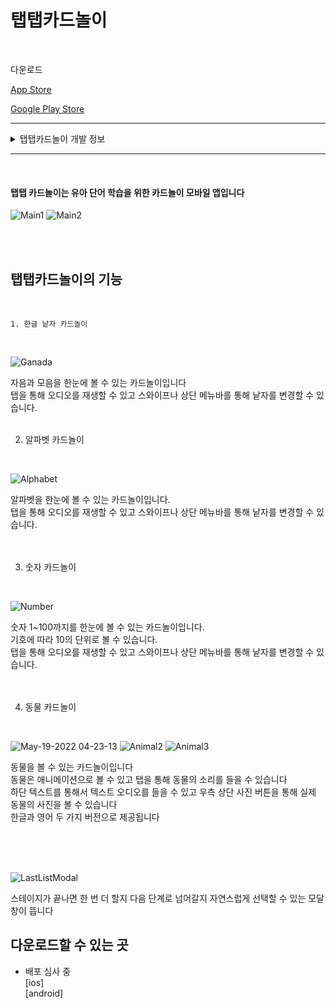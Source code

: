  # 탭탭카드놀이
<br/>

다운로드  

[App Store](https://apps.apple.com/us/app/%ED%83%AD%ED%83%AD%EC%B9%B4%EB%93%9C%EB%86%80%EC%9D%B4/id1625563756)   

[Google Play Store](https://play.google.com/store/apps/details?id=com.taptapcard)  
   
---   
   
<details> 
	<summary> 탭탭카드놀이 개발 정보 </summary>   

##   개발 기간   
22.02.26 ~ (22.05.19 현재 스토어 배포 심사 중)
<br /><br />

## 기술 스택  
- React Native (Expo Bare Workflow)
- Firebase (Auth, Firestore, Social Authentication)
- Github
<br /><br />

## 그 외
- 인앱 결제 모듈 : [아임 포트](https://github.com/iamport/iamport-react-native)   
- 광고 : [Admob](https://www.npmjs.com/package/react-native-google-mobile-ads) 
- 디자인 툴 : AdobeXD
<br /><br />

## 개발이유  
사용자의 즉각적인 **피드백**이 중요하기 때문에 실제 유저가 주변에 있는 서비스를 만들고자 했습니다  
`프로토타입`을 빠르게 만들어서 지인들의 피드백을 들을 수도 있고, 이 결과물이 가치를 제공할 수 있다고 생각합니다.
<br /><br />

## 개발 목표
- Android / iOS 모바일 앱의 `기획`, `설계`, `디자인`, `개발`, `배포`, `유지 보수` 등의 모든 과정을 혼자 완성하기
- 모바일 데이터베이스 다뤄보기
- 소셜 로그인 구현하기
- 광고와 인앱 결제 구현하기
<br /><br />

## 발생한 이슈 및 해결
- [How to fix SSRProvider warning ??](https://coqoa.tistory.com/146?category=952814)
- [안드로이드 상태 바 가림 이슈](https://coqoa.tistory.com/155?category=952814)
- [Git 대용량 파일 커밋이 안된다? : Git LFS 사용하기](https://coqoa.tistory.com/158?category=952814)
- [Expo-av 여러 번 클릭 시 소리 멈추는 이슈](https://coqoa.tistory.com/163)
- [아임포트 결제 검증 로직 추가하기](https://coqoa.tistory.com/164)
<br /><br />

## 아쉬운 점
- 기본 모달창이 맘에 안들지만 네이티브단에서 구현해야 하는 부분이라 손을 데지 못한 것
- 개발 초반에 컴포넌트에 대한 이해가 부족해서 하나의 컴포넌트에 여러 가지 작업을 한 것
- 주기적인 리팩토링을 하지 않아서 막바지에 많은 시간을 할애한 것
- 라이브러리를 정확하게 이해하지 못하고 사용한 것
- 기능 구현 위주로 하드 코딩을 한 후 수정하지 못한 것
 <br /><br />

### 개선사항  
- `앱 이용 안내 스크린` 만들어서 첫 화면으로 제공하기
- `태블릿`에서도 사용할 수 있는 앱으로 확장하기
- `리팩토링`하기
- 기능별로 `컴포넌트화`하기  
- `성능 개선`하기
정확히 어느 부분에서 발생하는 문제인지 몰라서 해결하지 못한 부분이 많습니다.   
네이티브단에서 성능을 개선할 수 있는 부분들은 공부를 통해 해결할 예정이고    
콘텐츠 파일의 프레임 문제는 아래에 설명할 협업을 통해 더 좋은 퀄리티의 콘텐츠를 사용할 것입니다  

- `다양한 언어`로 콘텐츠를 제공하기  
현재는 한글 / 영어 두 가지 언어로 제작된 콘텐츠를 제공하고 있습니다
추후에는 일본어, 중국어, 스페인어 등 다양한 언어로도 제공할 예정입니다

- 동물 콘텐츠 늘리기  
Lottie 애니메이션을 무료 버전만 사용했기에 디자인 통일성도 없고 동물의 종류도 부족합니다  
디자이너와의 협업을 통한 콘텐츠의 양과 질을 향상, 전문 성우와의 협업을 통한 오디오 품질 향상이 가능합니다  
광고와 결제를 붙여서 수익화 관련 공부도 하면서 수익이 생기면 콘텐츠 부족 문제를 해결하는 데 많은 도움이 될 것이라 판단했고, 이를 통해 더 내실 있는 앱으로 만들고 싶습니다


### 개발하면서 공부한 것
- [네비게이터](https://coqoa.tistory.com/130?category=952814)
- [FlatList에서 JS 객체 배열 사용하기(문자열, 로컬 이미지)](https://coqoa.tistory.com/133?category=952814)
- [자식 컴포넌트에서 부모 컴포넌트의 state 변경하기](https://coqoa.tistory.com/132?category=952814)
- [screen component에서 navigation과 props 같이 주고받기](https://coqoa.tistory.com/134?category=952814)
- [React Native 폰트 적용하기](https://coqoa.tistory.com/135?category=952814)
- [useEffect, setTimeout, clearTimeout 사용하기](https://coqoa.tistory.com/136?category=952814)
- [Lottie files 적용하기](https://coqoa.tistory.com/143?category=952814)
- [아임 포트 결제 모듈 이용해서 Expo 인앱결제 구현하기](https://coqoa.tistory.com/145?category=952814)
- [Firebase, Auth, E-Mail 회원가입 및 로그인](https://coqoa.tistory.com/154?category=952814)
- [앱 아이콘 변경하기](https://coqoa.tistory.com/156?category=952814)
- [파이어베이스 소셜로그인 (Google)](https://coqoa.tistory.com/160?category=952814)
- [파이어베이스 소셜로그인 (Apple)](https://coqoa.tistory.com/161)
- [안드로이드배포] - 배포 완료 후 작성 예정
- [ios배포] - 배포 완료 후 작성 예정
</details>

--- 
<br/>  

#### 탭탭 카드놀이는 유아 단어 학습을 위한 카드놀이 모바일 앱입니다   
![Main1](https://user-images.githubusercontent.com/81023768/169139195-ae30ef6d-9a03-4494-b394-cf7c822f1b51.png)
![Main2](https://user-images.githubusercontent.com/81023768/169139249-268aa124-b75f-4d3d-b0b1-8e10e0e404ca.png)

 <br/><br/>

## 탭탭카드놀이의 기능  
<br/>

    1. 한글 낱자 카드놀이  
<br/>  

![Ganada](https://user-images.githubusercontent.com/81023768/169139388-bbc80c83-f96a-45cd-b274-c198b2841fb8.gif)

자음과 모음을 한눈에 볼 수 있는 카드놀이입니다   
탭을 통해 오디오를 재생할 수 있고 스와이프나 상단 메뉴바를 통해 낱자를 변경할 수 있습니다. 
<br/><br/>

2. 알파벳 카드놀이  
<br/>  

![Alphabet](https://user-images.githubusercontent.com/81023768/169139459-a939dec4-bcc9-4986-a56a-eec468560a45.gif)

알파벳을 한눈에 볼 수 있는 카드놀이입니다.  
탭을 통해 오디오를 재생할 수 있고 스와이프나 상단 메뉴바를 통해 낱자를 변경할 수 있습니다.  
<br/><br/>

3. 숫자 카드놀이  
<br/>  

![Number](https://user-images.githubusercontent.com/81023768/169139508-3702a7e3-5c61-420e-9460-ea8a0fedf9cb.gif)

숫자 1~100까지를 한눈에 볼 수 있는 카드놀이입니다.   
기호에 따라 10의 단위로 볼 수 있습니다.  
탭을 통해 오디오를 재생할 수 있고 스와이프나 상단 메뉴바를 통해 낱자를 변경할 수 있습니다.  
<br/><br/>

4. 동물 카드놀이  
<br/>  

  ![May-19-2022 04-23-13](https://user-images.githubusercontent.com/81023768/169139987-746de901-0093-4e6b-9c93-e678217de3b1.gif)
  ![Animal2](https://user-images.githubusercontent.com/81023768/169139622-78aec275-7c9f-48e0-8b35-a9b964f442b8.gif)
  ![Animal3](https://user-images.githubusercontent.com/81023768/169139652-cd4c5985-510d-4dcd-a6f6-2b9dfdeebfe6.gif)

동물을 볼 수 있는 카드놀이입니다    
동물은 애니메이션으로 볼 수 있고 탭을 통해 동물의 소리를 들을 수 있습니다    
하단 텍스트를 통해서 텍스트 오디오를 들을 수 있고 우측 상단 사진 버튼을 통해 실제 동물의 사진을 볼 수 있습니다    
한글과 영어 두 가지 버전으로 제공됩니다    
<br/><br/>

<br/>  

![LastListModal](https://user-images.githubusercontent.com/81023768/169139725-3bcec28e-d7f4-43c6-a755-937c7733176e.gif)
<br/>

스테이지가 끝나면 한 번 더 할지 다음 단계로 넘어갈지 자연스럽게 선택할 수 있는 모달창이 뜹니다

## 다운로드할 수 있는 곳   
- 배포 심사 중  
[ios]  
[android]  
